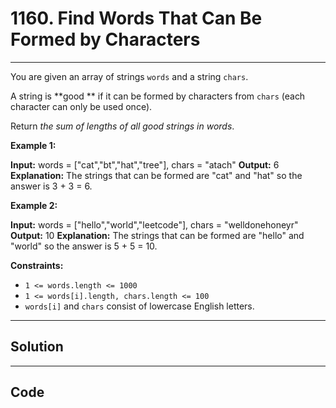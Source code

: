 # 1160. Find Words That Can Be Formed by Characters

---

You are given an array of strings `words` and a string `chars`.

A string is **good ** if it can be formed by characters from `chars` (each character can only be used once).

Return _the sum of lengths of all good strings in words_.

 

**Example 1:**


**Input:** words = ["cat","bt","hat","tree"], chars = "atach"
**Output:** 6
**Explanation:** The strings that can be formed are "cat" and "hat" so the answer is 3 + 3 = 6.


**Example 2:**


**Input:** words = ["hello","world","leetcode"], chars = "welldonehoneyr"
**Output:** 10
**Explanation:** The strings that can be formed are "hello" and "world" so the answer is 5 + 5 = 10.


 

**Constraints:**

  * `1 <= words.length <= 1000`
  * `1 <= words[i].length, chars.length <= 100`
  * `words[i]` and `chars` consist of lowercase English letters.

---

## Solution



---

## Code
```python


```